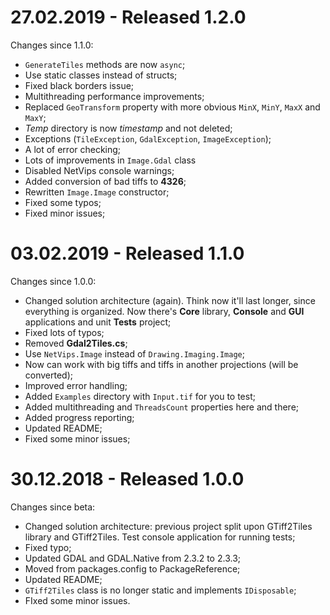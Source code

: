 # 27.02.2019 - Released 1.2.0

Changes since 1.1.0:

* `GenerateTiles` methods are now `async`;
* Use static classes instead of structs;
* Fixed black borders issue;
* Multithreading performance improvements;
* Replaced `GeoTransform` property with more obvious `MinX`, `MinY`, `MaxX` and `MaxY`;
* *Temp* directory is now *timestamp* and not deleted;
* Exceptions (`TileException`, `GdalException`, `ImageException`);
* A lot of error checking;
* Lots of improvements in `Image.Gdal` class
* Disabled NetVips console warnings;
* Added conversion of bad tiffs to **4326**;
* Rewritten `Image.Image` constructor;
* Fixed some typos;
* Fixed minor issues;

# 03.02.2019 - Released 1.1.0

Changes since 1.0.0:

- Changed solution architecture (again). Think now it'll last longer, since everything is organized. Now there's **Core** library, **Console** and **GUI** applications and unit **Tests** project;
- Fixed lots of typos;
- Removed **Gdal2Tiles.cs**;
- Use `NetVips.Image` instead of `Drawing.Imaging.Image`;
- Now can work with big tiffs and tiffs in another projections (will be converted);
- Improved error handling;
- Added `Examples` directory with `Input.tif` for you to test;
- Added multithreading and `ThreadsCount` properties here and there;
- Added progress reporting;
- Updated README;
- Fixed some minor issues;


# 30.12.2018 - Released 1.0.0

Changes since beta:

- Changed solution architecture: previous project split upon GTiff2Tiles library and GTiff2Tiles. Test console application for running tests;
- Fixed typo;
- Updated GDAL and GDAL.Native from 2.3.2 to 2.3.3;
- Moved from packages.config to PackageReference;
- Updated README;
- `GTiff2Tiles` class is no longer static and implements `IDisposable`;
- FIxed some minor issues.

